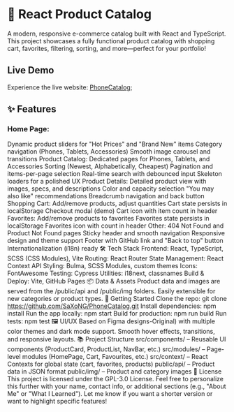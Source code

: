 # 📱 React Product Catalog
A modern, responsive e-commerce catalog built with React and TypeScript. This project showcases a fully functional product catalog with shopping cart, favorites, filtering, sorting, and more—perfect for your portfolio!

## Live Demo
Experience the live website:  [PhoneCatalog](https://saxong.github.io/PhoneCatalog/);
## ✨ Features
### Home Page:
Dynamic product sliders for "Hot Prices" and "Brand New" items
Category navigation (Phones, Tablets, Accessories)
Smooth image carousel and transitions
Product Catalog:
Dedicated pages for Phones, Tablets, and Accessories
Sorting (Newest, Alphabetically, Cheapest)
Pagination and items-per-page selection
Real-time search with debounced input
Skeleton loaders for a polished UX
Product Details:
Detailed product view with images, specs, and descriptions
Color and capacity selection
"You may also like" recommendations
Breadcrumb navigation and back button
Shopping Cart:
Add/remove products, adjust quantities
Cart state persists in localStorage
Checkout modal (demo)
Cart icon with item count in header
Favorites:
Add/remove products to favorites
Favorites state persists in localStorage
Favorites icon with count in header
Other:
404 Not Found and Product Not Found pages
Sticky header and smooth navigation
Responsive design and theme support
Footer with GitHub link and "Back to top" button
Internationalization (i18n) ready
🛠️ Tech Stack
Frontend: React, TypeScript, SCSS (CSS Modules), Vite
Routing: React Router
State Management: React Context API
Styling: Bulma, SCSS Modules, custom themes
Icons: FontAwesome
Testing: Cypress
Utilities: i18next, classnames
Build & Deploy: Vite, GitHub Pages
📦 Data & Assets
Product data and images are served from the /public/api and /public/img folders.
Easily extensible for new categories or product types.
🚀 Getting Started
Clone the repo:
git clone https://github.com/SaXoNG/PhoneCatalog.git
Install dependencies:
npm install
Run the app locally:
npm start
Build for production:
npm run build
Run tests:
npm test
🖼️ UI/UX
Based on Figma designs-Original) with multiple color themes and dark mode support.
Smooth hover effects, transitions, and responsive layouts.
📚 Project Structure
src/components/ – Reusable UI components (ProductCard, ProductList, NavBar, etc.)
src/modules/ – Page-level modules (HomePage, Cart, Favourites, etc.)
src/context/ – React Contexts for global state (cart, favorites, products)
public/api/ – Product data in JSON format
public/img/ – Product and category images
📝 License
This project is licensed under the GPL-3.0 License.
Feel free to personalize this further with your name, contact info, or additional sections (e.g., "About Me" or "What I Learned"). Let me know if you want a shorter version or want to highlight specific features!

